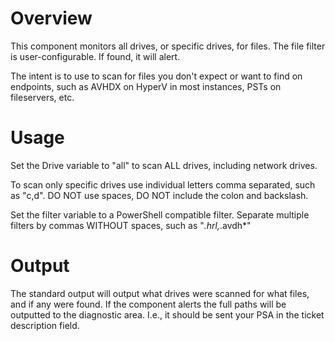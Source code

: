 # Overview #

This component monitors all drives, or specific drives, for files. The file filter is user-configurable. If found, it will alert.

The intent is to use to scan for files you don't expect or want to find on endpoints, such as AVHDX on HyperV in most instances, PSTs on fileservers, etc.

# Usage #

Set the Drive variable to "all" to scan ALL drives, including network drives.

To scan only specific drives use individual letters comma separated, such as "c,d". DO NOT use spaces, DO NOT include the colon and backslash.

Set the filter variable to a PowerShell compatible filter. Separate multiple filters by commas WITHOUT spaces, such as "*.hrl,*.avdh*"

# Output #
The standard output will output what drives were scanned for what files, and if any were found. If the component alerts the full paths
will be outputted to the diagnostic area. I.e., it should be sent your PSA in the ticket description field.